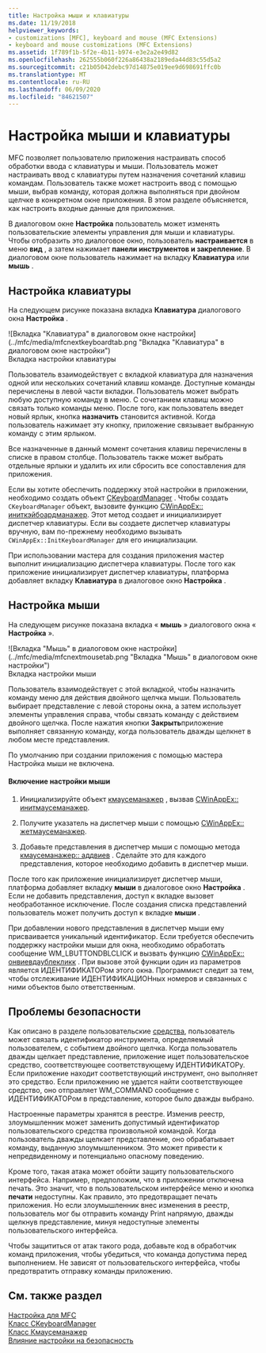 ```yaml
---
title: Настройка мыши и клавиатуры
ms.date: 11/19/2018
helpviewer_keywords:
- customizations [MFC], keyboard and mouse (MFC Extensions)
- keyboard and mouse customizations (MFC Extensions)
ms.assetid: 1f789f1b-5f2e-4b11-b974-e3e2a2e49d82
ms.openlocfilehash: 262555b060f226a86438a2189eda44d83c55d5a2
ms.sourcegitcommit: c21b05042debc97d14875e019ee9d698691ffc0b
ms.translationtype: MT
ms.contentlocale: ru-RU
ms.lasthandoff: 06/09/2020
ms.locfileid: "84621507"
---
```

# <a name="keyboard-and-mouse-customization"></a>Настройка мыши и клавиатуры

MFC позволяет пользователю приложения настраивать способ обработки ввода с клавиатуры и мыши. Пользователь может настраивать ввод с клавиатуры путем назначения сочетаний клавиш командам. Пользователь также может настроить ввод с помощью мыши, выбрав команду, которая должна выполняться при двойном щелчке в конкретном окне приложения. В этом разделе объясняется, как настроить входные данные для приложения.

В диалоговом окне **Настройка** пользователь может изменять пользовательские элементы управления для мыши и клавиатуры. Чтобы отобразить это диалоговое окно, пользователь **настраивается** в меню **вид** , а затем нажимает **панели инструментов и закрепление**. В диалоговом окне пользователь нажимает на вкладку **Клавиатура** или **мышь** .

## <a name="keyboard-customization"></a>Настройка клавиатуры

На следующем рисунке показана вкладка **Клавиатура** диалогового окна **Настройка** .

![Вкладка "Клавиатура" в диалоговом окне настройки](../mfc/media/mfcnextkeyboardtab.png "Вкладка "Клавиатура" в диалоговом окне настройки") <br/>
Вкладка настройки клавиатуры

Пользователь взаимодействует с вкладкой клавиатура для назначения одной или нескольких сочетаний клавиш команде. Доступные команды перечислены в левой части вкладки. Пользователь может выбрать любую доступную команду в меню. С сочетанием клавиш можно связать только команды меню. После того, как пользователь введет новый ярлык, кнопка **назначить** становится активной. Когда пользователь нажимает эту кнопку, приложение связывает выбранную команду с этим ярлыком.

Все назначенные в данный момент сочетания клавиш перечислены в списке в правом столбце. Пользователь также может выбрать отдельные ярлыки и удалить их или сбросить все сопоставления для приложения.

Если вы хотите обеспечить поддержку этой настройки в приложении, необходимо создать объект [CKeyboardManager](reference/ckeyboardmanager-class.md) . Чтобы создать `CKeyboardManager` объект, вызовите функцию [CWinAppEx:: иниткэйбоардманажер](reference/cwinappex-class.md#initkeyboardmanager). Этот метод создает и инициализирует диспетчер клавиатуры. Если вы создаете диспетчер клавиатуры вручную, вам по-прежнему необходимо вызывать `CWinAppEx::InitKeyboardManager` для его инициализации.

При использовании мастера для создания приложения мастер выполнит инициализацию диспетчера клавиатуры. После того как приложение инициализирует диспетчер клавиатуры, платформа добавляет вкладку **Клавиатура** в диалоговое окно **Настройка** .

## <a name="mouse-customization"></a>Настройка мыши

На следующем рисунке показана вкладка « **мышь** » диалогового окна « **Настройка** ».

![Вкладка "Мышь" в диалоговом окне настройки](../mfc/media/mfcnextmousetab.png "Вкладка "Мышь" в диалоговом окне настройки") <br/>
Вкладка настройки мыши

Пользователь взаимодействует с этой вкладкой, чтобы назначить команду меню для действия двойного щелчка мыши. Пользователь выбирает представление с левой стороны окна, а затем использует элементы управления справа, чтобы связать команду с действием двойного щелчка. После нажатия кнопки **Закрыть**приложение выполняет связанную команду, когда пользователь дважды щелкнет в любом месте представления.

По умолчанию при создании приложения с помощью мастера Настройка мыши не включена.

#### <a name="to-enable-mouse-customization"></a>Включение настройки мыши

1. Инициализируйте объект [кмаусеманажер](reference/cmousemanager-class.md) , вызвав [CWinAppEx:: инитмаусеманажер](reference/cwinappex-class.md#initmousemanager).

1. Получите указатель на диспетчер мыши с помощью [CWinAppEx:: жетмаусеманажер](reference/cwinappex-class.md#getmousemanager).

1. Добавьте представления в диспетчер мыши с помощью метода [кмаусеманажер:: аддвиев](reference/cmousemanager-class.md#addview) . Сделайте это для каждого представления, которое необходимо добавить в диспетчер мыши.

После того как приложение инициализирует диспетчер мыши, платформа добавляет вкладку **мыши** в диалоговое окно **Настройка** . Если не добавить представления, доступ к вкладке вызовет необработанное исключение. После создания списка представлений пользователь может получить доступ к вкладке **мыши** .

При добавлении нового представления в диспетчер мыши ему присваивается уникальный идентификатор. Если требуется обеспечить поддержку настройки мыши для окна, необходимо обработать сообщение WM_LBUTTONDBLCLICK и вызвать функцию [CWinAppEx:: онвиевдаублекликк](reference/cwinappex-class.md#onviewdoubleclick) . При вызове этой функции один из параметров является ИДЕНТИФИКАТОРом этого окна. Программист следит за тем, чтобы отслеживание ИДЕНТИФИКАЦИОНных номеров и связанных с ними объектов было ответственным.

## <a name="security-concerns"></a>Проблемы безопасности

Как описано в разделе пользовательские [средства](user-defined-tools.md), пользователь может связать идентификатор инструмента, определяемый пользователем, с событием двойного щелчка. Когда пользователь дважды щелкает представление, приложение ищет пользовательское средство, соответствующее соответствующему ИДЕНТИФИКАТОРу. Если приложение находит соответствующий инструмент, оно выполняет это средство. Если приложению не удается найти соответствующее средство, оно отправляет WM_COMMAND сообщение с ИДЕНТИФИКАТОРом в представление, которое было дважды выбрано.

Настроенные параметры хранятся в реестре. Изменив реестр, злоумышленник может заменить допустимый идентификатор пользовательского средства произвольной командой. Когда пользователь дважды щелкает представление, оно обрабатывает команду, выданную злоумышленником. Это может привести к непредвиденному и потенциально опасному поведению.

Кроме того, такая атака может обойти защиту пользовательского интерфейса. Например, предположим, что в приложении отключена печать. Это значит, что в пользовательском интерфейсе меню и кнопка **печати** недоступны. Как правило, это предотвращает печать приложения. Но если злоумышленник внес изменения в реестр, пользователь мог бы отправить команду Print напрямую, дважды щелкнув представление, минуя недоступные элементы пользовательского интерфейса.

Чтобы защититься от атак такого рода, добавьте код в обработчик команд приложения, чтобы убедиться, что команда допустима перед выполнением. Не зависят от пользовательского интерфейса, чтобы предотвратить отправку команды приложению.

## <a name="see-also"></a>См. также раздел

[Настройка для MFC](customization-for-mfc.md)<br/>
[Класс CKeyboardManager](reference/ckeyboardmanager-class.md)<br/>
[Класс Кмаусеманажер](reference/cmousemanager-class.md)<br/>
[Влияние настройки на безопасность](security-implications-of-customization.md)
